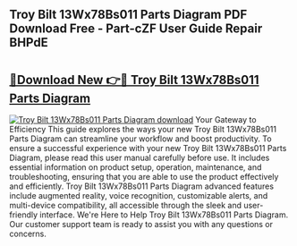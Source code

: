 ## Troy Bilt 13Wx78Bs011 Parts Diagram PDF Download Free - Part-cZF User Guide Repair BHPdE

# <h2><a href="http://dfoysi.blite.top/?on=Troy+Bilt+13Wx78Bs011+Parts+Diagram">🔗Download New 👉🔴 Troy Bilt 13Wx78Bs011 Parts Diagram</a></h2>

[![Troy Bilt 13Wx78Bs011 Parts Diagram download](https://i.imgur.com/lujVjoI.png)](http://dfoysi.blite.top/?on=Troy+Bilt+13Wx78Bs011+Parts+Diagram)
Your Gateway to Efficiency This guide explores the ways your new Troy Bilt 13Wx78Bs011 Parts Diagram can streamline your workflow and boost productivity. To ensure a successful experience with your new Troy Bilt 13Wx78Bs011 Parts Diagram, please read this user manual carefully before use. It includes essential information on product setup, operation, maintenance, and troubleshooting, ensuring that you are able to use the product effectively and efficiently. Troy Bilt 13Wx78Bs011 Parts Diagram advanced features include augmented reality, voice recognition, customizable alerts, and multi-device compatibility, all accessible through the sleek and user-friendly interface. We're Here to Help Troy Bilt 13Wx78Bs011 Parts Diagram. Our customer support team is ready to assist you with any questions or concerns.

